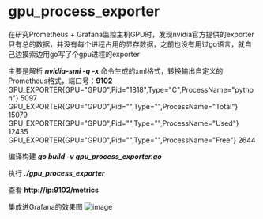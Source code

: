 # gpu_process_exporter

在研究Prometheus + Grafana监控主机GPU时，发现nvidia官方提供的exporter只有总的数据，并没有每个进程占用的显存数据，之前也没有用过go语言，就自己边摸索边用go写了个gpu进程的exporter

主要是解析 **_nvidia-smi -q -x_** 命令生成的xml格式，转换输出自定义的Prometheus格式，端口号：**9102**
GPU_EXPORTER{GPU="GPU0",Pid="1818",Type="C",ProcessName="python"} 5097
GPU_EXPORTER{GPU="GPU0",Pid="",Type="",ProcessName="Total"} 15079
GPU_EXPORTER{GPU="GPU0",Pid="",Type="",ProcessName="Used"} 12435
GPU_EXPORTER{GPU="GPU0",Pid="",Type="",ProcessName="Free"} 2644

编译构建
**_go build -v gpu_process_exporter.go_**

执行
**_./gpu_process_exporter_**

查看
**http://ip:9102/metrics**

集成进Grafana的效果图
![image](https://user-images.githubusercontent.com/12092975/109594336-91939a80-7b4d-11eb-9c2c-f5e9c5d14b5b.png)

